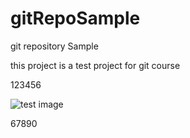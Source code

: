 # gitRepoSample
git repository Sample

this project is a test project for git course

123456

![test image](http://url/to/test.png)

67890
